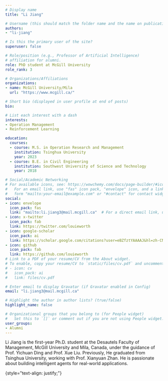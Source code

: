 ```yaml
---
# Display name
title: "Li Jiang"

# Username (this should match the folder name and the name on publications)
authors:
- "li-jiang"

# Is this the primary user of the site?
superuser: false

# Role/position (e.g., Professor of Artificial Intelligence)
# affiliation for alumni.
role: PhD student at McGill University
role_rank: 3

# Organizations/Affiliations
organizations:
- name: McGill University/Mila
  url: "https://www.mcgill.ca/"

# Short bio (displayed in user profile at end of posts)
bio: 

# List each interest with a dash
interests:
- Operation Management
- Reinforcement Learning

education:
  courses:
  - course: M.S. in Operation Research and Management
    institution: Tsinghua University
    year: 2023
  - course: B.E. in Civil Engineering
    institution: Southwest University of Science and Technology
    year: 2018

# Social/Academic Networking
# For available icons, see: https://wowchemy.com/docs/page-builder/#icons
#   For an email link, use "fas" icon pack, "envelope" icon, and a link in the
#   form "mailto:your-email@example.com" or "#contact" for contact widget.
social:
- icon: envelope
  icon_pack: fas
  link: "mailto:li.jiang3@mail.mcgill.ca"  # For a direct email link, use "mailto:test@example.org".
- icon: x-twitter
  icon_pack: fab
  link: https://twitter.com/louieworth
- icon: google-scholar
  icon_pack: ai
  link: https://scholar.google.com/citations?user=eBZfztYAAAAJ&hl=zh-CN
- icon: github
  icon_pack: fab
  link: https://github.com/louieworth
# Link to a PDF of your resume/CV from the About widget.
# To enable, copy your resume/CV to `static/files/cv.pdf` and uncomment the lines below.
# - icon: cv
#   icon_pack: ai
#   link: files/cv.pdf

# Enter email to display Gravatar (if Gravatar enabled in Config)
email: "li.jiang3@mail.mcgill.ca"

# Highlight the author in author lists? (true/false)
highlight_name: false

# Organizational groups that you belong to (for People widget)
#   Set this to `[]` or comment out if you are not using People widget.
user_groups:
- Alumni
---
```


Li Jiang is the first-year Ph.D. student at the Desautels Faculty of Management, McGill University and Mila, Canada, under the guidance of Prof. Yichuan Ding and Prof. Xue Liu. Previously, He graduated from Tsinghua University, working with Prof. Xianyuan Zhan. He is passionate about building intelligent agents for real-world applications.

{style="text-align: justify;"}
